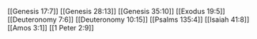 [[Genesis 17:7]]
[[Genesis 28:13]]
[[Genesis 35:10]]
[[Exodus 19:5]]
[[Deuteronomy 7:6]]
[[Deuteronomy 10:15]]
[[Psalms 135:4]]
[[Isaiah 41:8]]
[[Amos 3:1]]
[[1 Peter 2:9]]
